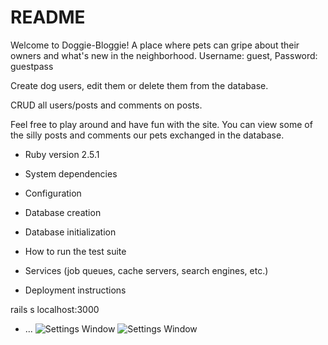 # README

Welcome to Doggie-Bloggie! A place where pets can gripe about their owners and what's new in the neighborhood.
Username: guest, 
Password: guestpass

Create dog users, edit them or delete them from the database.

CRUD all users/posts and comments on posts.

Feel free to play around and have fun with the site. You can view some of the silly posts and comments our pets exchanged in the database. 

* Ruby version
2.5.1

* System dependencies

* Configuration

* Database creation

* Database initialization

* How to run the test suite

* Services (job queues, cache servers, search engines, etc.)

* Deployment instructions

rails s
localhost:3000
* ...
![Settings Window](https://res.cloudinary.com/angelrodriguez/image/upload/v1540985055/doggie-bloggie.png)
![Settings Window](https://res.cloudinary.com/angelrodriguez/image/upload/v1544065662/Screen_Shot_2018-12-05_at_10.07.17_PM.png)

